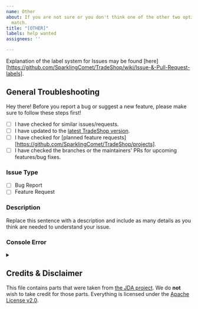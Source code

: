 ```yaml
---
name: Other
about: If you are not sure or you don't think one of the other two options do not
  match.
title: "[OTHER]"
labels: help wanted
assignees: ''

---
```


[download]: https://www.spigotmc.org/resources/tradeshop.32762/

Explanation of the label system for Issues may be found [here][https://github.com/SparklingComet/TradeShop/wiki/Issue-&-Pull-Request-labels].

## General Troubleshooting

Hey there! Before you report a bug or suggest a new feature,
  please make sure to follow these steps first!
  
- [ ] I have checked for similar issues/requests.
- [ ] I have updated to the [latest TradeShop version][download].
- [ ] I have checked for [planned feature requests][https://github.com/SparklingComet/TradeShop/projects].
- [ ] I have checked the branches or the maintainers' PRs for upcoming features/bug fixes.

### Issue Type

- [ ] Bug Report
- [ ] Feature Request

### Description

Replace this sentence with a description and include as many details as you think are needed to understand your issue.

### Console Error

<details> 
  <summary> </summary>

   Replace this text with the error from your console if there is one.

</details>

## Credits & Disclaimer

This file contains parts that were taken from [the JDA project](https://github.com/DV8FromTheWorld/JDA).
We do **not** wish to take credit for those parts.
Everything is licensed under the [Apache License v2.0](https://github.com/SparklingComet/TradeShop/blob/master/LICENSE).
